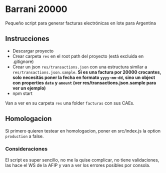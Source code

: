 
# Barrani 20000

Pequeño script para generar facturas electrónicas en lote para Argentina

## Instrucciones

- Descargar proyecto
- Crear carpeta `res` en el root path del proyecto (está excluida en .gitignore)
- Crear un json `res/transactions.json` con una estructura similar a `res/transactions.json.sample`. **Si es una factura por 20000 crocantes, solo necesitás poner la fecha en formato `yyyy-mm-dd`, sino un object con properties `date` y `amount` (ver res/transactions.json.sample para ver un ejemplo)**
- npm start

Van a ver en su carpeta `res` una folder `facturas` con sus CAEs.

## Homologacion

Si primero quieren testear en homologacion, poner en src/index.js la option `production` a false.

### Consideraciones

El script es super sencillo, no me la quise complicar, no tiene validaciones, las hace el WS de la AFIP y van a ver los errores posibles por consola.